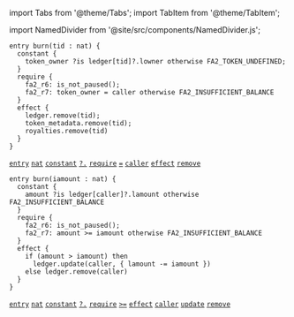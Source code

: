 import Tabs from '@theme/Tabs';
import TabItem from '@theme/TabItem';

import NamedDivider from '@site/src/components/NamedDivider.js';

<NamedDivider title="Code" width="1.5"/>


<Tabs defaultValue="NFT" >

<TabItem value="NFT">

```archetype
entry burn(tid : nat) {
  constant {
    token_owner ?is ledger[tid]?.lowner otherwise FA2_TOKEN_UNDEFINED;
  }
  require {
    fa2_r6: is_not_paused();
    fa2_r7: token_owner = caller otherwise FA2_INSUFFICIENT_BALANCE
  }
  effect {
    ledger.remove(tid);
    token_metadata.remove(tid);
    royalties.remove(tid)
  }
}
```
[`entry`](/docs/reference/declarations/entrypoint#entry) [`nat`](/docs/reference/types#nat) [`constant`](/docs/reference/declarations/entrypoint#constant) [`?.`](/docs/reference/expressions/asset#ak--asset_keyaf-1) [`require`](/docs/reference/declarations/entrypoint#require) [`=`](/docs/reference/expressions/operators/arithmetic#a--b-7) [`caller`](/docs/reference/expressions/constants#caller) [`effect`](/docs/reference/declarations/entrypoint#effect) [`remove`](/docs/reference/instructions/asset#aremovek)

</TabItem>

<TabItem value="Fungible">

```archetype
entry burn(iamount : nat) {
  constant {
    amount ?is ledger[caller]?.lamount otherwise FA2_INSUFFICIENT_BALANCE
  }
  require {
    fa2_r6: is_not_paused();
    fa2_r7: amount >= iamount otherwise FA2_INSUFFICIENT_BALANCE
  }
  effect {
    if (amount > iamount) then
      ledger.update(caller, { lamount -= iamount })
    else ledger.remove(caller)
  }
}
```
[`entry`](/docs/reference/declarations/entrypoint#entry) [`nat`](/docs/reference/types#nat) [`constant`](/docs/reference/declarations/entrypoint#constant) [`?.`](/docs/reference/expressions/asset#ak--asset_keyaf-1) [`require`](/docs/reference/declarations/entrypoint#require) [`>=`](/docs/reference/expressions/operators/arithmetic#a--b-12) [`effect`](/docs/reference/declarations/entrypoint#effect) [`caller`](/docs/reference/expressions/constants#caller) [`update`](/docs/reference/instructions/asset#aupdatek--u-) [`remove`](/docs/reference/instructions/asset#aremovek)


</TabItem>

</Tabs>